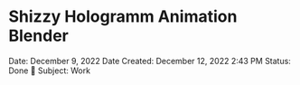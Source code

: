 # Shizzy Hologramm Animation Blender

Date: December 9, 2022
Date Created: December 12, 2022 2:43 PM
Status: Done 🙌
Subject: Work